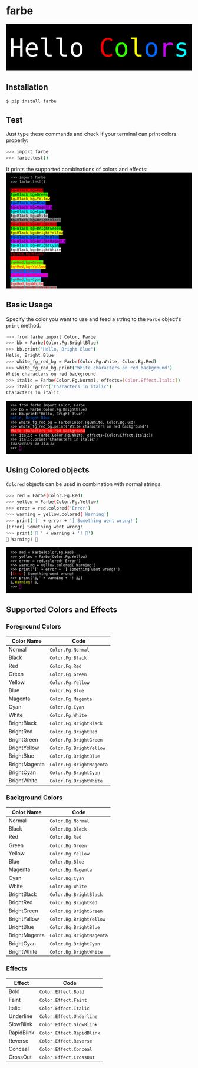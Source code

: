 # farbe

![Hello Colors](https://github.com/morinokami/farbe/blob/master/docs/hello.png)

## Installation
```sh
$ pip install farbe
```

## Test
Just type these commands and check if your terminal can print colors properly:
```sh
>>> import farbe
>>> farbe.test()
```
It prints the supported combinations of colors and effects:
![Test](https://github.com/morinokami/farbe/blob/master/docs/test.png)

## Basic Usage
Specify the color you want to use and feed a string to the `Farbe` object's `print` method.
```sh
>>> from farbe import Color, Farbe
>>> bb = Farbe(Color.Fg.BrightBlue)
>>> bb.print('Hello, Bright Blue')
Hello, Bright Blue
>>> white_fg_red_bg = Farbe(Color.Fg.White, Color.Bg.Red)
>>> white_fg_red_bg.print('White characters on red background')
White characters on red background
>>> italic = Farbe(Color.Fg.Normal, effects=[Color.Effect.Italic])
>>> italic.print('Characters in italic')
Characters in italic
```
![Basic](https://github.com/morinokami/farbe/blob/master/docs/basic.png)

## Using Colored objects
`Colored` objects can be used in combination with normal strings.
```sh
>>> red = Farbe(Color.Fg.Red)
>>> yellow = Farbe(Color.Fg.Yellow)
>>> error = red.colored('Error')
>>> warning = yellow.colored('Warning')
>>> print('[' + error + '] Something went wrong!')
[Error] Something went wrong!
>>> print('🐍 ' + warning + '! 🐍')
🐍 Warning! 🐍
```
![Colored](https://github.com/morinokami/farbe/blob/master/docs/colored.png)

## Supported Colors and Effects

### Foreground Colors
Color Name | Code
--- | ---
Normal | `Color.Fg.Normal`
Black | `Color.Fg.Black`
Red | `Color.Fg.Red`
Green | `Color.Fg.Green`
Yellow | `Color.Fg.Yellow`
Blue | `Color.Fg.Blue`
Magenta | `Color.Fg.Magenta`
Cyan | `Color.Fg.Cyan`
White | `Color.Fg.White`
BrightBlack | `Color.Fg.BrightBlack`
BrightRed | `Color.Fg.BrightRed`
BrightGreen | `Color.Fg.BrightGreen`
BrightYellow | `Color.Fg.BrightYellow`
BrightBlue | `Color.Fg.BrightBlue`
BrightMagenta | `Color.Fg.BrightMagenta`
BrightCyan | `Color.Fg.BrightCyan`
BrightWhite | `Color.Fg.BrightWhite`

### Background Colors
Color Name | Code
--- | ---
Normal | `Color.Bg.Normal`
Black | `Color.Bg.Black`
Red | `Color.Bg.Red`
Green | `Color.Bg.Green`
Yellow | `Color.Bg.Yellow`
Blue | `Color.Bg.Blue`
Magenta | `Color.Bg.Magenta`
Cyan | `Color.Bg.Cyan`
White | `Color.Bg.White`
BrightBlack | `Color.Bg.BrightBlack`
BrightRed | `Color.Bg.BrightRed`
BrightGreen | `Color.Bg.BrightGreen`
BrightYellow | `Color.Bg.BrightYellow`
BrightBlue | `Color.Bg.BrightBlue`
BrightMagenta | `Color.Bg.BrightMagenta`
BrightCyan | `Color.Bg.BrightCyan`
BrightWhite | `Color.Bg.BrightWhite`

### Effects
Effect | Code
--- | ---
Bold | `Color.Effect.Bold`
Faint | `Color.Effect.Faint`
Italic | `Color.Effect.Italic`
Underline | `Color.Effect.Underline`
SlowBlink | `Color.Effect.SlowBlink`
RapidBlink | `Color.Effect.RapidBlink`
Reverse | `Color.Effect.Reverse`
Conceal | `Color.Effect.Conceal`
CrossOut | `Color.Effect.CrossOut`
